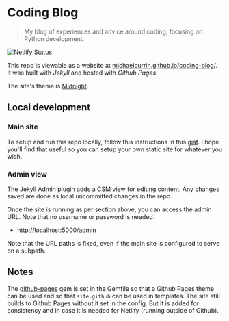 # Coding Blog
> My blog of experiences and advice around coding, focusing on Python development.

[![Netlify Status](https://api.netlify.com/api/v1/badges/d4ec3365-ab16-4053-a694-2adc9a1c9960/deploy-status)](https://app.netlify.com/sites/elastic-borg-56864d/deploys)

This repo is viewable as a website at [michaelcurrin.github.io/coding-blog/](https://michaelcurrin.github.io/coding-blog/). It was built with _Jekyll_ and hosted with _Github Pages_.

The site's theme is [Midnight](https://github.com/pages-themes/midnight).

## Local development

### Main site

To setup and run this repo locally, follow this instructions in this [gist](https://gist.github.com/MichaelCurrin/1085ab164550b31272699920b5549d4b). I hope you'll find that useful so you can setup your own static site for whatever you wish.

### Admin view

The Jekyll Admin plugin adds a CSM view for editing content. Any changes saved are done as local uncommitted changes in the repo.

Once the site is running as per section above, you can access the admin URL. Note that no username or password is needed.

- http://localhost:5000/admin

Note that the URL paths is fixed, even if the main site is configured to serve on a subpath.

## Notes

The [github-pages](https://github.com/github/pages-gem) gem is set in the Gemfile so that a Github Pages theme can be used and so that `site.github` can be used in templates. The site still builds to Github Pages without it set in the config. But it is added for consistency and in case it is needed for Netlify (running outside of Github).
